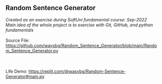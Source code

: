 ## Random Sentence Generator
*Created as an exercise during SoftUni fundamental course: Sep-2022*<br>
*Main idea of the whole project is to exercise with Git, GitHub, and python fundamentals*<br><br>
Source File: https://github.com/waysbg/Random_Sentence_Generator/blob/main/Random_Sentence_Generator.py<br>
<br>
<br>
<br>
Life Demo:
https://replit.com/@wasybg/Random-Sentence-Generator#main.py
